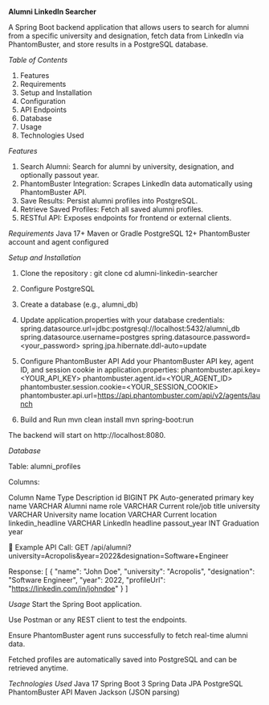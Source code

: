 **Alumni LinkedIn Searcher**

A Spring Boot backend application that allows users to search for alumni from a specific university and designation, fetch data from LinkedIn via PhantomBuster, and store results in a PostgreSQL database.

*Table of Contents*
1. Features
2. Requirements
3. Setup and Installation
4. Configuration
5. API Endpoints
6. Database
7. Usage
8. Technologies Used

*Features*
1. Search Alumni: Search for alumni by university, designation, and optionally passout year.
2. PhantomBuster Integration: Scrapes LinkedIn data automatically using PhantomBuster API.
3. Save Results: Persist alumni profiles into PostgreSQL.
4. Retrieve Saved Profiles: Fetch all saved alumni profiles.
5. RESTful API: Exposes endpoints for frontend or external clients.

*Requirements*
Java 17+
Maven or Gradle
PostgreSQL 12+
PhantomBuster account and agent configured

*Setup and Installation*
1. Clone the repository :
        git clone <repo-url>
        cd alumni-linkedin-searcher


2. Configure PostgreSQL
3. Create a database (e.g., alumni_db)

4. Update application.properties with your database credentials:
        spring.datasource.url=jdbc:postgresql://localhost:5432/alumni_db
        spring.datasource.username=postgres
        spring.datasource.password=<your_password>
        spring.jpa.hibernate.ddl-auto=update


5. Configure PhantomBuster API
        Add your PhantomBuster API key, agent ID, and session cookie in application.properties:
        phantombuster.api.key=<YOUR_API_KEY>
        phantombuster.agent.id=<YOUR_AGENT_ID>
        phantombuster.session.cookie=<YOUR_SESSION_COOKIE>
        phantombuster.api.url=https://api.phantombuster.com/api/v2/agents/launch


6. Build and Run
        mvn clean install
        mvn spring-boot:run


The backend will start on http://localhost:8080.

*Database*

Table: alumni_profiles

Columns:

Column Name	Type	Description
id	BIGINT PK	Auto-generated primary key
name	VARCHAR	Alumni name
role	VARCHAR	Current role/job title
university	VARCHAR	University name
location	VARCHAR	Current location
linkedin_headline	VARCHAR	LinkedIn headline
passout_year	INT	Graduation year

📖 Example API Call:
GET /api/alumni?university=Acropolis&year=2022&designation=Software+Engineer


Response:
[
  {
    "name": "John Doe",
    "university": "Acropolis",
    "designation": "Software Engineer",
    "year": 2022,
    "profileUrl": "https://linkedin.com/in/johndoe"
  }
]

*Usage*
Start the Spring Boot application.

Use Postman or any REST client to test the endpoints.

Ensure PhantomBuster agent runs successfully to fetch real-time alumni data.

Fetched profiles are automatically saved into PostgreSQL and can be retrieved anytime.

*Technologies Used*
Java 17
Spring Boot 3
Spring Data JPA
PostgreSQL
PhantomBuster API
Maven
Jackson (JSON parsing)
